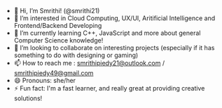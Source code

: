 - 👋 Hi, I’m Smrithi! (@smrithi21)
- 👀 I’m interested in Cloud Computing, UX/UI, Aritificial Intelligence and Frontend/Backend Developing
- 🌱 I’m currently learning C++, JavaScript and more about general Computer Science knowledge!
- 💞️ I’m looking to collaborate on interesting projects (especially if it has something to do with designing or gaming)
- 📫 How to reach me : smrithipiedy21@outlook.com / smrithipiedy49@gmail.com
- 😄 Pronouns: she/her
- ⚡ Fun fact: I'm a fast learner, and really great at providing creative solutions!

<!---
smrithi21/smrithi21 is a ✨ special ✨ repository because its `README.md` (this file) appears on your GitHub profile.
You can click the Preview link to take a look at your changes.
--->
